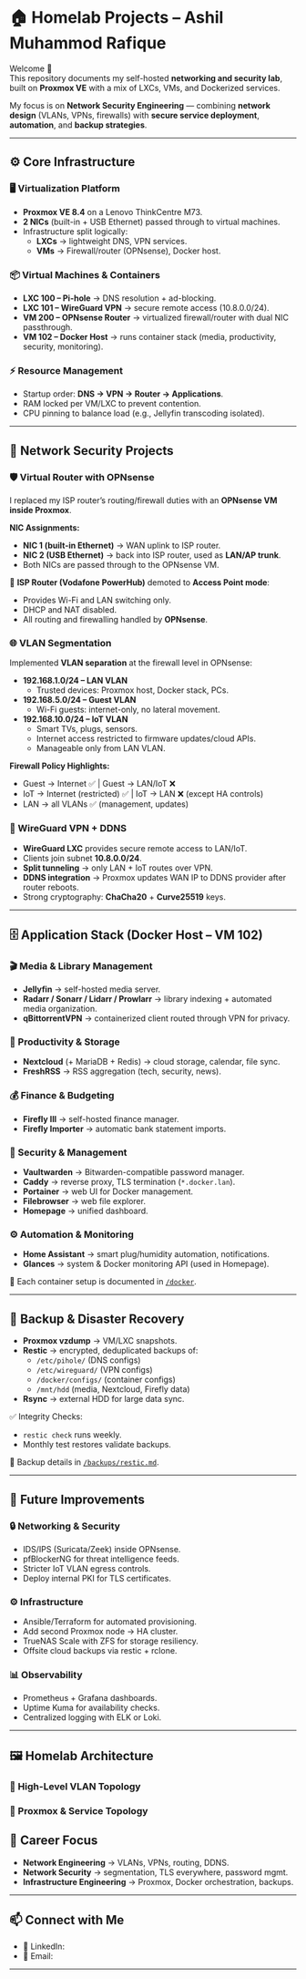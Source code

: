 # 🏠 Homelab Projects – Ashil Muhammod Rafique  

Welcome 👋  
This repository documents my self-hosted **networking and security lab**, built on **Proxmox VE** with a mix of LXCs, VMs, and Dockerized services.  

My focus is on **Network Security Engineering** — combining **network design** (VLANs, VPNs, firewalls) with **secure service deployment**, **automation**, and **backup strategies**.  

---

## ⚙️ Core Infrastructure  

### 🖥️ Virtualization Platform  
- **Proxmox VE 8.4** on a Lenovo ThinkCentre M73.  
- **2 NICs** (built-in + USB Ethernet) passed through to virtual machines.  
- Infrastructure split logically:  
  - **LXCs** → lightweight DNS, VPN services.  
  - **VMs** → Firewall/router (OPNsense), Docker host.  

### 📦 Virtual Machines & Containers  
- **LXC 100 – Pi-hole** → DNS resolution + ad-blocking.  
- **LXC 101 – WireGuard VPN** → secure remote access (10.8.0.0/24).  
- **VM 200 – OPNsense Router** → virtualized firewall/router with dual NIC passthrough.  
- **VM 102 – Docker Host** → runs container stack (media, productivity, security, monitoring).  

### ⚡ Resource Management  
- Startup order: **DNS → VPN → Router → Applications**.  
- RAM locked per VM/LXC to prevent contention.  
- CPU pinning to balance load (e.g., Jellyfin transcoding isolated).  

---

## 🔐 Network Security Projects  

### 🛡️ Virtual Router with OPNsense  
I replaced my ISP router’s routing/firewall duties with an **OPNsense VM inside Proxmox**.  

**NIC Assignments:**  
- **NIC 1 (built-in Ethernet)** → WAN uplink to ISP router.  
- **NIC 2 (USB Ethernet)** → back into ISP router, used as **LAN/AP trunk**.  
- Both NICs are passed through to the OPNsense VM.  

🔹 **ISP Router (Vodafone PowerHub)** demoted to **Access Point mode**:  
- Provides Wi-Fi and LAN switching only.  
- DHCP and NAT disabled.  
- All routing and firewalling handled by **OPNsense**.  

### 🌐 VLAN Segmentation  
Implemented **VLAN separation** at the firewall level in OPNsense:  

- **192.168.1.0/24 – LAN VLAN**  
  - Trusted devices: Proxmox host, Docker stack, PCs.  
- **192.168.5.0/24 – Guest VLAN**  
  - Wi-Fi guests: internet-only, no lateral movement.  
- **192.168.10.0/24 – IoT VLAN**  
  - Smart TVs, plugs, sensors.  
  - Internet access restricted to firmware updates/cloud APIs.  
  - Manageable only from LAN VLAN.  

**Firewall Policy Highlights:**  
- Guest → Internet ✅ | Guest → LAN/IoT ❌  
- IoT → Internet (restricted) ✅ | IoT → LAN ❌ (except HA controls)  
- LAN → all VLANs ✅ (management, updates)  

### 🔑 WireGuard VPN + DDNS  
- **WireGuard LXC** provides secure remote access to LAN/IoT.  
- Clients join subnet **10.8.0.0/24**.  
- **Split tunneling** → only LAN + IoT routes over VPN.  
- **DDNS integration** → Proxmox updates WAN IP to DDNS provider after router reboots.  
- Strong cryptography: **ChaCha20** + **Curve25519** keys.  

---

## 🗄️ Application Stack (Docker Host – VM 102)  

### 🎬 Media & Library Management  
- **Jellyfin** → self-hosted media server.  
- **Radarr / Sonarr / Lidarr / Prowlarr** → library indexing + automated media organization.  
- **qBittorrentVPN** → containerized client routed through VPN for privacy.  

### 📂 Productivity & Storage  
- **Nextcloud** (+ MariaDB + Redis) → cloud storage, calendar, file sync.  
- **FreshRSS** → RSS aggregation (tech, security, news).  

### 💰 Finance & Budgeting  
- **Firefly III** → self-hosted finance manager.  
- **Firefly Importer** → automatic bank statement imports.  

### 🔐 Security & Management  
- **Vaultwarden** → Bitwarden-compatible password manager.  
- **Caddy** → reverse proxy, TLS termination (`*.docker.lan`).  
- **Portainer** → web UI for Docker management.  
- **Filebrowser** → web file explorer.  
- **Homepage** → unified dashboard.  

### ⚙️ Automation & Monitoring  
- **Home Assistant** → smart plug/humidity automation, notifications.  
- **Glances** → system & Docker monitoring API (used in Homepage).  

📂 Each container setup is documented in [`/docker`](./docker).  

---

## 💾 Backup & Disaster Recovery  

- **Proxmox vzdump** → VM/LXC snapshots.  
- **Restic** → encrypted, deduplicated backups of:  
  - `/etc/pihole/` (DNS configs)  
  - `/etc/wireguard/` (VPN configs)  
  - `/docker/configs/` (container configs)  
  - `/mnt/hdd` (media, Nextcloud, Firefly data)  
- **Rsync** → external HDD for large data sync.  

✅ Integrity Checks:  
- `restic check` runs weekly.  
- Monthly test restores validate backups.  

📂 Backup details in [`/backups/restic.md`](./backups/restic.md).  

---

## 🚀 Future Improvements  

### 🔒 Networking & Security  
- IDS/IPS (Suricata/Zeek) inside OPNsense.  
- pfBlockerNG for threat intelligence feeds.  
- Stricter IoT VLAN egress controls.  
- Deploy internal PKI for TLS certificates.  

### ⚙️ Infrastructure  
- Ansible/Terraform for automated provisioning.  
- Add second Proxmox node → HA cluster.  
- TrueNAS Scale with ZFS for storage resiliency.  
- Offsite cloud backups via restic + rclone.  

### 📊 Observability  
- Prometheus + Grafana dashboards.  
- Uptime Kuma for availability checks.  
- Centralized logging with ELK or Loki.  

---

## 🖼️ Homelab Architecture  

### 🔹 High-Level VLAN Topology  



### 🔹 Proxmox & Service Topology  



## 🎯 Career Focus  

- **Network Engineering** → VLANs, VPNs, routing, DDNS.  
- **Network Security** → segmentation, TLS everywhere, password mgmt.  
- **Infrastructure Engineering** → Proxmox, Docker orchestration, backups.  

---

## 📫 Connect with Me  

- 🔗 LinkedIn:
- 📧 Email:

---

